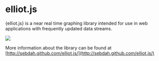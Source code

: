 # elliot.js

{elliot.js} is a near real time graphing library intended for use in web applications with frequently updated data streams.

<img src="http://sebdah.github.com/elliot.js/img/start.png">

More information about the library can be found at [http://sebdah.github.com/elliot.js/](http://sebdah.github.com/elliot.js/)
